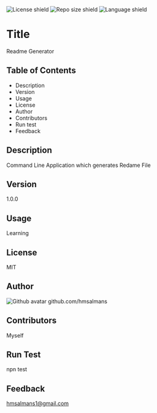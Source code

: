 
  ![License shield](https://img.shields.io/github/license/hmsalmans/hmsalmans?style=plastic) ![Repo size shield](https://img.shields.io/github/repo-size/hmsalmans/hmsalmans?style=plastic) ![Language shield](https://img.shields.io/github/languages/top/hmsalmans/hmsalmans?style=plastic)
  
  # Title
  Readme Generator
  
  ## Table of Contents
  *   Description
  *   Version
  *   Usage
  *   License
  *   Author
  *   Contributors
  *   Run test
  *   Feedback
  
  ## Description
  Command Line Application which generates Redame File
  
  ## Version
  1.0.0
  
  ## Usage
  Learning
  
  ## License
  MIT
  
  
  ## Author
  ![Github avatar](https://github.com/hmsalmans.png?size=40) github.com/hmsalmans
  
  ## Contributors
  Myself
  
  ## Run Test
  npn test
  
  ## Feedback
  <hmsalmans1@gmail.com>
  